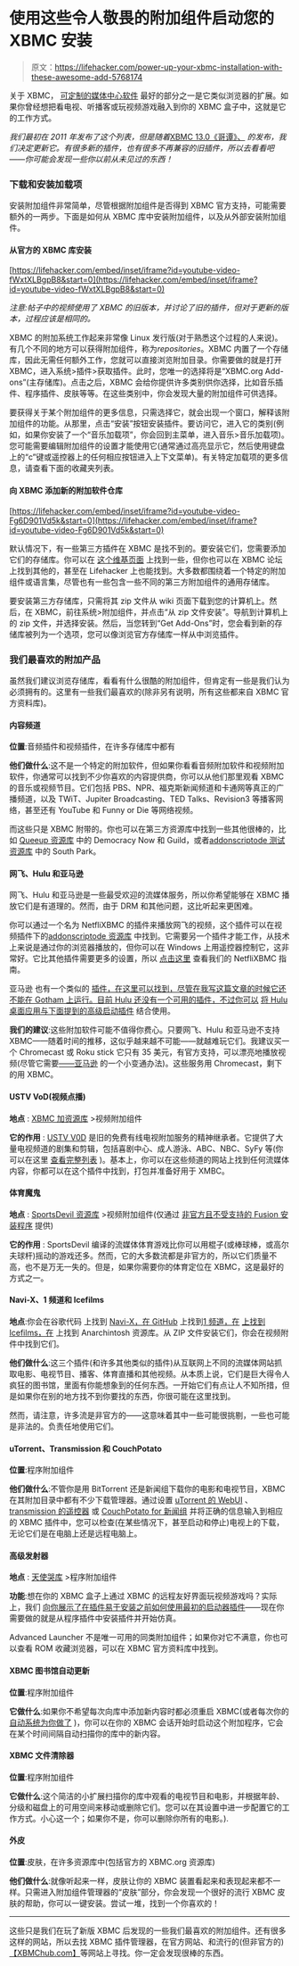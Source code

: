 # 使用这些令人敬畏的附加组件启动您的 XBMC 安装

> 原文：<https://lifehacker.com/power-up-your-xbmc-installation-with-these-awesome-add-5768174>

关于 XBMC， [可定制的媒体中心软件](https://lifehacker.com/create-a-kickass-seamless-play-everything-media-cente-5900626) 最好的部分之一是它类似浏览器的扩展。如果你曾经想把看电视、听播客或玩视频游戏融入到你的 XBMC 盒子中，这就是它的工作方式。



*我们最初在 2011 年发布了这个列表，但是随着*[XBMC 13.0《哥谭》、](https://lifehacker.com/xbmc-13-0-gotham-improves-sharing-settings-and-spee-1572058729) *的发布，我们决定更新它。有很多新的插件，也有很多不再兼容的旧插件，所以去看看吧——你可能会发现一些你以前从未见过的东西！*

### 下载和安装加载项

安装附加组件非常简单，尽管根据附加组件是否得到 XBMC 官方支持，可能需要额外的一两步。下面是如何从 XBMC 库中安装附加组件，以及从外部安装附加组件。

#### 从官方的 XBMC 库安装

 [https://lifehacker.com/embed/inset/iframe?id=youtube-video-fWxtXLBgpB8&start=0](https://lifehacker.com/embed/inset/iframe?id=youtube-video-fWxtXLBgpB8&start=0) 

*注意:帖子中的视频使用了 XBMC 的旧版本，并讨论了旧的插件，但对于更新的版本，过程应该是相同的。*

XBMC 的附加系统工作起来非常像 Linux 发行版(对于熟悉这个过程的人来说)。有几个不同的地方可以获得附加组件，称为*repositories*。XBMC 内置了一个存储库，因此无需任何额外工作，您就可以直接浏览附加目录。你需要做的就是打开 XBMC，进入系统>插件>获取插件。此时，您唯一的选择将是“XBMC.org Add-ons”(主存储库)。点击之后，XBMC 会给你提供许多类别供你选择，比如音乐插件、程序插件、皮肤等等。在这些类别中，你会发现大量的附加组件可供选择。

要获得关于某个附加组件的更多信息，只需选择它，就会出现一个窗口，解释该附加组件的功能。从那里，点击“安装”按钮安装插件。要访问它，进入它的类别(例如，如果你安装了一个“音乐加载项”，你会回到主菜单，进入音乐>音乐加载项)。您可能需要编辑附加组件的设置才能使用它(通常通过高亮显示它，然后使用键盘上的“c”键或遥控器上的任何相应按钮进入上下文菜单)。有关特定加载项的更多信息，请查看下面的收藏夹列表。

#### 向 XBMC 添加新的附加软件仓库

 [https://lifehacker.com/embed/inset/iframe?id=youtube-video-Fg6D901Vd5k&start=0](https://lifehacker.com/embed/inset/iframe?id=youtube-video-Fg6D901Vd5k&start=0) 

默认情况下，有一些第三方插件在 XBMC 是找不到的。要安装它们，您需要添加它们的存储库。你可以在 [这个维基页面](http://wiki.xbmc.org/index.php?title=Unofficial_Add-on_Repositories) 上找到一些，但你也可以在 XBMC 论坛上找到其他的，甚至在 Lifehacker 上也能找到。大多数都围绕着一个特定的附加组件或语言集，尽管也有一些包含一些不同的第三方附加组件的通用存储库。

要安装第三方存储库，只需将其 zip 文件从 wiki 页面下载到您的计算机上。然后，在 XBMC，前往系统>附加组件，并点击“从 zip 文件安装”。导航到计算机上的 zip 文件，并选择安装。然后，当您转到“Get Add-Ons”时，您会看到新的存储库被列为一个选项，您可以像浏览官方存储库一样从中浏览插件。

### 我们最喜欢的附加产品

虽然我们建议浏览存储库，看看有什么很酷的附加组件，但肯定有一些是我们认为必须拥有的。这里有一些我们最喜欢的(除非另有说明，所有这些都来自 XBMC 官方资料库)。

#### 内容频道

**位置**:音频插件和视频插件，在许多存储库中都有

**他们做什么**:这不是一个特定的附加软件，但如果你看看音频附加软件和视频附加软件，你通常可以找到不少你喜欢的内容提供商，你可以从他们那里观看 XBMC 的音乐或视频节目。它们包括 PBS、NPR、福克斯新闻频道和卡通网等真正的广播频道，以及 TWiT、Jupiter Broadcasting、TED Talks、Revision3 等播客网络，甚至还有 YouTube 和 Funny or Die 等网络视频。

而这些只是 XBMC 附带的。你也可以在第三方资源库中找到一些其他很棒的，比如 [Queeup 资源库](https://github.com/queeup) 中的 Democracy Now 和 Guild，或者[addonscriptode 测试资源库](https://code.google.com/p/addonscriptorde-beta-repo/) 中的 South Park。

#### 网飞、Hulu 和亚马逊

网飞、Hulu 和亚马逊是一些最受欢迎的流媒体服务，所以你希望能够在 XBMC 播放它们是有道理的。然而，由于 DRM 和其他问题，这比听起来更困难。

你可以通过一个名为 NetfliXBMC 的插件来播放网飞的视频，这个插件可以在视频插件下的[addonscriptode 资源库](http://code.google.com/p/addonscriptorde-beta-repo/downloads/list) 中找到。它需要另一个插件才能工作，从技术上来说是通过你的浏览器播放的，但你可以在 Windows 上用遥控器控制它，这非常好。它比其他插件需要更多的设置，所以 [点击这里](https://lifehacker.com/netflixbmc-brings-a-better-remote-controlled-netflix-t-1484237283) 查看我们的 NetfliXBMC 指南。

亚马逊 也有一个类似的 [插件，在这里可以找到，尽管在我写这篇文章的时候它还不能在 Gotham 上运行。目前 Hulu 还没有一个可用的插件，不过你可以](http://forum.xbmc.org/showthread.php?tid=182172) [将 Hulu 桌面应用与下面提到的高级启动插件](http://www.gwenael.org/xbmc/index.php?title=Hulu_Desktop) 结合使用。

**我们的建议**:这些附加软件可能不值得你费心。只要网飞、Hulu 和亚马逊不支持 XBMC——随着时间的推移，这似乎越来越不可能——就越难玩它们。我建议买一个 Chromecast 或 Roku stick 它只有 35 美元，有官方支持，可以漂亮地播放视频(尽管它需要[——亚马逊](https://productforums.google.com/forum/#!topic/chromecast/R9uYMK1YrUQ) 的一个小变通办法)。这些服务用 Chromecast，剩下的用 XBMC。

#### USTV VoD(视频点播)

**地点** : [XBMC 加资源库](https://github.com/moneymaker365/repository.xbmcplus.xbmc-plugins/releases) >视频附加组件

**它的作用** : [USTV V0D](http://forum.xbmc.org/showthread.php?tid=188490) 是旧的免费有线电视附加服务的精神继承者。它提供了大量电视频道的剧集和剪辑，包括喜剧中心、成人游泳、ABC、NBC、SyFy 等(你可以在这里 [查看完整列表](http://forum.xbmc.org/showthread.php?tid=188490) )。基本上，你可以在这些频道的网站上找到任何流媒体内容，你都可以在这个插件中找到，打包并准备好用于 XMBC。

#### 体育魔鬼

**地点** : [SportsDevil 资源库](http://www.xbmchub.com/blog/how-to-install-sportsdevil-or-updates-through-its-new-unofficial-repository/) >视频附加组件(仅通过 [非官方且不受支持的 Fusion 安装程序](http://lifehacker.com/fusion-installer-for-xbmc-simplifies-adding-third-party-1562946793) 提供)

**它的作用** : SportsDevil 编译的流媒体体育游戏比你可以用棍子(或棒球棒，或高尔夫球杆)摇动的游戏还多。然而，它的大多数流都是非官方的，所以它们质量不高，也不是万无一失的。但是，如果你需要你的体育定位在 XBMC，这是最好的方式之一。

#### Navi-X、1 频道和 Icefilms

**地点**:你会在谷歌代码 上找到 [Navi-X，在 GitHub](https://code.google.com/p/navi-x/) 上找到[1 频道，在](https://github.com/bstrdsmkr/1Channel) [上找到 Icefilms，在](https://code.google.com/p/anarchintosh-projects/downloads/detail?name=repository.googlecode.anarchintosh-projects.1.0.1.zip&can=2&q=) 上找到 Anarchintosh 资源库。从 ZIP 文件安装它们，你会在视频附件中找到它们。

**他们做什么**:这三个插件(和许多其他类似的插件)从互联网上不同的流媒体网站抓取电影、电视节目、播客、体育直播和其他视频。从本质上说，它们是巨大得令人疯狂的图书馆，里面有你能想象到的任何东西。一开始它们有点让人不知所措，但是如果你在别的地方找不到你要找的东西，你很可能在这里找到。

然而，请注意，许多流是非官方的——这意味着其中一些可能很挑剔，一些也可能是非法的。负责任地使用它们。

#### uTorrent、Transmission 和 CouchPotato

**位置**:程序附加组件

**他们做什么**:不管你是用 BitTorrent 还是新闻组下载你的电影和电视节目，XBMC 在其附加目录中都有不少下载管理器。通过设置 [uTorrent 的 WebUI](http://lifehacker.com/remote-control-your-torrents-with-utorrents-webui-260393) 、[transmission 的遥控器](http://lifehacker.com/transmission-updates-integrates-remote-control-399975) 或 [CouchPotato for 新闻组](https://lifehacker.com/how-to-automatically-download-movies-as-soon-as-theyre-5844853) 并将正确的信息输入到相应的 XBMC 插件中，您可以检查(在某些情况下，甚至启动和停止)电视上的下载，无论它们是在电脑上还是远程电脑上。

#### 高级发射器

**地点** : [天使哭库](http://forum.xbmc.org/showthread.php?tid=85724) >程序附加组件

**功能**:想在你的 XBMC 盒子上通过 XBMC 的远程友好界面玩视频游戏吗？实际上，我们 [向你展示了在插件易于安装之前如何使用最初的启动器插件](https://lifehacker.com/turn-your-xbmc-media-center-into-a-video-game-console-5523672)——现在你需要做的就是从程序插件中安装插件并开始仿真。

Advanced Launcher 不是唯一可用的同类附加组件；如果你对它不满意，你也可以查看 ROM 收藏浏览器，可以在 XBMC 官方资料库中找到。

#### XBMC 图书馆自动更新

**位置**:程序附加组件

**它做什么**:如果你不希望每次向库中添加新内容时都必须重启 XBMC(或者每次你的 [自动系统为你做了](https://lifehacker.com/set-up-a-fully-automated-media-center-5475649) )，你可以在你的 XBMC 会话开始时启动这个附加程序，它会在某个时间间隔自动扫描你的库中的新内容。

#### XBMC 文件清除器

**位置**:程序附加组件

**它做什么**:这个简洁的小扩展扫描你的库中观看的电视节目和电影，并根据年龄、分级和磁盘上的可用空间来移动或删除它们。您可以在其设置中进一步配置它的工作方式。小心这一个；如果你不是，你可以删除你所有的电影。).

#### 外皮

**位置**:皮肤，在许多资源库中(包括官方的 XBMC.org 资源库)

**他们做什么**:就像听起来一样，皮肤让你的 XBMC 装置看起来和表现起来都不一样。只需进入附加组件管理器的“皮肤”部分，你会发现一个很好的流行 XBMC 皮肤的帮助，你可以一键安装。尝试一堆，找到一个你喜欢的！

* * *

这些只是我们在玩了新版 XBMC 后发现的一些我们最喜欢的附加组件。还有很多这样的网站，所以去找 XBMC 插件管理器，在官方网站、和流行的(但非官方的)[【XBMChub.com】](http://www.xbmchub.com/)等网站上寻找。你一定会发现很棒的东西。